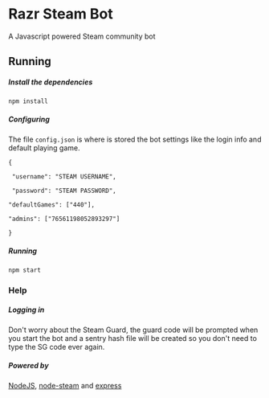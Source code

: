 # Razr Steam Bot
A Javascript powered Steam community bot


## Running

##### Install the dependencies
``npm install``

##### Configuring

The file ``config.json`` is where is stored the bot settings like the login info and default playing game.

``{``

 `` "username": "STEAM USERNAME",``
  
 `` "password": "STEAM PASSWORD",``
  
  ``"defaultGames": ["440"],``
  
  ``"admins": ["76561198052893297"]``
  
``}``


##### Running

``npm start``

### Help

##### Logging in

Don't worry about the Steam Guard, the guard code will be prompted when you start the bot and a sentry hash file will be created so 
you don't need to type the SG code ever again.

##### Powered by 
[NodeJS](https://github.com/nodejs/node), [node-steam](https://github.com/seishun/node-steam) and [express](https://github.com/strongloop/express)

